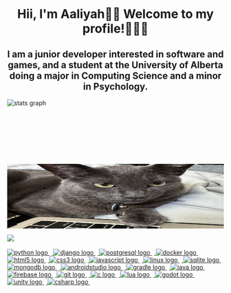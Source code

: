 <h1 align="center">Hii, I'm Aaliyah👋🏽 Welcome to my profile!👩🏽‍💻 </h1>

<h2 align="center">I am a junior developer interested in software and games, and a student at the University of Alberta doing a major in Computing Science and a minor in Psychology.</h2>

<div align="center">
 <div align="left" style="display: flex; flex-flow: column nowrap; width: 100%;">
   <img 
     src="https://github-readme-stats-rongronggg9.vercel.app/api?username=ag1rlisagun&count_private=true&include_all_commits=true&show_icons=true" 
     align="left"
     height="150" alt="stats graph"  
   />
  <img height="150" align="right" src="https://raw.githubusercontent.com/ag1rlisagun/ag1rlisagun/refs/heads/main/laptop_nanou.jpeg"  />
 </div>
</div>

![](https://komarev.com/ghpvc/?username=ag1rlisagun)
<div align="left">  
 <a href="https://www.python.org/">
  <img src="https://cdn.jsdelivr.net/gh/devicons/devicon/icons/python/python-original.svg" height="30" alt="python logo"  />
  <img width="5" />
 </a>
 <a href="https://www.djangoproject.com/">
  <img src="https://skillicons.dev/icons?i=django" height="30" alt="django logo"  />
  <img width="5" />
 </a>
 <a href="https://www.postgresql.org/">
  <img src="https://cdn.jsdelivr.net/gh/devicons/devicon/icons/postgresql/postgresql-original.svg" height="30" alt="postgresql logo"  />
  <img width="5" />
 </a>
 <a href="https://www.docker.com/">
  <img src="https://cdn.jsdelivr.net/gh/devicons/devicon/icons/docker/docker-original.svg" height="30" alt="docker logo"  />
  <img width="5" />
 </a>
 <a href="https://developer.mozilla.org/en-US/docs/Glossary/HTML5">
  <img src="https://cdn.jsdelivr.net/gh/devicons/devicon/icons/html5/html5-original.svg" height="30" alt="html5 logo"  />
  <img width="5" />
 </a>
 <a href="https://developer.mozilla.org/en-US/docs/Web/CSS">
  <img src="https://cdn.jsdelivr.net/gh/devicons/devicon/icons/css3/css3-original.svg" height="30" alt="css3 logo"  />
  <img width="5" />
 </a>
 <a href="https://developer.mozilla.org/en-US/docs/Web/JavaScript">
  <img src="https://cdn.jsdelivr.net/gh/devicons/devicon/icons/javascript/javascript-original.svg" height="30" alt="javascript logo"  />
  <img width="5" />
 </a>
 <a href="https://www.kernel.org/category/about.html">
  <img src="https://cdn.jsdelivr.net/gh/devicons/devicon/icons/linux/linux-original.svg" height="30" alt="linux logo"  />
  <img width="5" />
 </a>
 <a href="https://sqlite.org/">
  <img src="https://cdn.jsdelivr.net/gh/devicons/devicon/icons/sqlite/sqlite-original.svg" height="30" alt="sqlite logo"  />
  <img width="5" />
 </a>
 <a href="https://www.mongodb.com/">
  <img src="https://skillicons.dev/icons?i=mongodb" height="30" alt="mongodb logo"  />
  <img width="5" />
 </a>
 <a href="https://developer.android.com/studio">
  <img src="https://skillicons.dev/icons?i=androidstudio" height="30" alt="androidstudio logo"  />
  <img width="5" />
 </a>
 <a href="https://gradle.org/">
  <img src="https://cdn.jsdelivr.net/gh/devicons/devicon/icons/gradle/gradle-original.svg" height="30" alt="gradle logo"  />
  <img width="5" />
 </a>
 <a href="https://www.java.com/">
  <img src="https://cdn.jsdelivr.net/gh/devicons/devicon/icons/java/java-original.svg" height="30" alt="java logo"  />
  <img width="5" />
 </a>
 <a href="https://firebase.google.com/">
  <img src="https://skillicons.dev/icons?i=firebase" height="30" alt="firebase logo"  />
  <img width="5" />
 </a>
 <a href="https://git-scm.com/">
  <img src="https://cdn.jsdelivr.net/gh/devicons/devicon/icons/git/git-original.svg" height="30" alt="git logo"  />
  <img width="5" />
 </a>
 <a href="https://learn.microsoft.com/en-us/cpp/c-language/?view=msvc-170">
  <img src="https://skillicons.dev/icons?i=c" height="30" alt="c logo"  />
  <img width="5" />
 </a>
 <a href="https://www.lua.org/">
  <img src="https://cdn.jsdelivr.net/gh/devicons/devicon/icons/lua/lua-original.svg" height="30" alt="lua logo"  />
  <img width="5" />
 </a>
 <a href="https://godotengine.org/">
  <img src="https://cdn.jsdelivr.net/gh/devicons/devicon/icons/godot/godot-original.svg" height="30" alt="godot logo"  />
  <img width="5" />
 </a>
 <a href="https://unity.com/">
  <img src="https://cdn.jsdelivr.net/gh/devicons/devicon/icons/unity/unity-original.svg" height="30" alt="unity logo"  />
  <img width="5" />
 </a>
 <a href="https://learn.microsoft.com/en-us/dotnet/csharp/tour-of-csharp/">
  <img src="https://cdn.jsdelivr.net/gh/devicons/devicon/icons/csharp/csharp-original.svg" height="30" alt="csharp logo"  />
  <img width="5" />
 </a>
</div>

